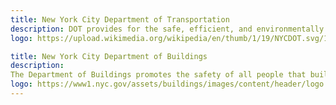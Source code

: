 ```yaml
---
title: New York City Department of Transportation
description: DOT provides for the safe, efficient, and environmentally responsible movement of people and goods in the City of New York.
logo: https://upload.wikimedia.org/wikipedia/en/thumb/1/19/NYCDOT.svg/1200px-NYCDOT.svg.png

title: New York City Department of Buildings
description:
The Department of Buildings promotes the safety of all people that build, work, and live in New York City by regulating the lawful use of over one million buildings and construction sites across the five boroughs.
logo: https://www1.nyc.gov/assets/buildings/images/content/header/logo.png
---
```

